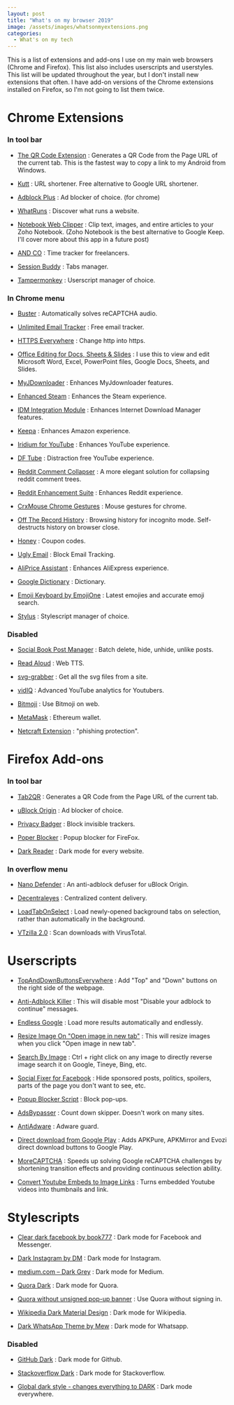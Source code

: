 ```yaml
---
layout: post
title: "What's on my browser 2019"
image: /assets/images/whatsonmyextensions.png
categories:
  - What's on my tech
---
```


This is a list of extensions and add-ons I use on my main web browsers (Chrome and Firefox). This list also includes userscripts and userstyles. This list will be updated throughout the year, but I don't install new extensions that often. I have add-on versions of the Chrome extensions installed on Firefox, so I'm not going to list them twice.

# Chrome Extensions

### In tool bar

* [The QR Code Extension](https://chrome.google.com/webstore/detail/the-qr-code-extension/oijdcdmnjjgnnhgljmhkjlablaejfeeb) : Generates a QR Code from the Page URL of the current tab. This is the fastest way to copy a link to my Android from Windows.

* [Kutt](https://chrome.google.com/webstore/detail/kutt/pklakpjfiegjacoppcodencchehlfnpd) : URL shortener. Free alternative to Google URL shortener.

* [Adblock Plus](https://chrome.google.com/webstore/detail/adblock-plus-free-ad-bloc/cfhdojbkjhnklbpkdaibdccddilifddb) : Ad blocker of choice. (for chrome)

* [WhatRuns](https://chrome.google.com/webstore/detail/whatruns/cmkdbmfndkfgebldhnkbfhlneefdaaip) : Discover what runs a website.

* [Notebook Web Clipper](https://chrome.google.com/webstore/detail/notebook-web-clipper/cneaciknhhaahhdediboeafhdlbdoodg) : Clip text, images, and entire articles to your Zoho Notebook. (Zoho Notebook is the best alternative to Google Keep. I'll cover more about this app in a future post)

* [AND CO](https://chrome.google.com/webstore/detail/and-co/cllajfedflpkeplbcojolihhlmmafmbb) : Time tracker for freelancers.

* [Session Buddy](https://chrome.google.com/webstore/detail/session-buddy/edacconmaakjimmfgnblocblbcdcpbko) : Tabs manager.

* [Tampermonkey](https://chrome.google.com/webstore/detail/tampermonkey/dhdgffkkebhmkfjojejmpbldmpobfkfo) : Userscript manager of choice.


### In Chrome menu

* [Buster](https://chrome.google.com/webstore/detail/buster-captcha-solver-for/mpbjkejclgfgadiemmefgebjfooflfhl) : Automatically solves reCAPTCHA audio.

* [Unlimited Email Tracker](https://chrome.google.com/webstore/detail/unlimited-email-tracker/gojogohjgpelafgaeejgelmplndppifh) : Free email tracker.

* [HTTPS Everywhere](https://chrome.google.com/webstore/detail/gcbommkclmclpchllfjekcdonpmejbdp) : Change http into https.

* [Office Editing for Docs, Sheets & Slides](https://chrome.google.com/webstore/detail/office-editing-for-docs-s/gbkeegbaiigmenfmjfclcdgdpimamgkj) : I use this to view and edit Microsoft Word, Excel, PowerPoint files, Google Docs, Sheets, and Slides.

* [MyJDownloader](https://chrome.google.com/webstore/detail/myjdownloader-browser-ext/fbcohnmimjicjdomonkcbcpbpnhggkip) : Enhances MyJdownloader features.

* [Enhanced Steam](https://chrome.google.com/webstore/detail/okadibdjfemgnhjiembecghcbfknbfhg) : Enhances the Steam experience.

* [IDM Integration Module](https://chrome.google.com/webstore/detail/idm-integration-module/ngpampappnmepgilojfohadhhmbhlaek) : Enhances Internet Download Manager features.

* [Keepa](https://chrome.google.com/webstore/detail/neebplgakaahbhdphmkckjjcegoiijjo) : Enhances Amazon experience.

* [Iridium for YouTube](https://chrome.google.com/webstore/detail/iridium-for-youtube/gbjmgndncjkjfcnpfhgidhbgokofegbl) : Enhances YouTube experience.

* [DF Tube](https://chrome.google.com/webstore/detail/mjdepdfccjgcndkmemponafgioodelna) : Distraction free YouTube experience.

* [Reddit Comment Collapser](https://chrome.google.com/webstore/detail/reddit-comment-collapser/njmimaecgocggclbecipdimilidimlpl) : A more elegant solution for collapsing reddit comment trees.

* [Reddit Enhancement Suite](https://chrome.google.com/webstore/detail/reddit-enhancement-suite/kbmfpngjjgdllneeigpgjifpgocmfgmb) : Enhances Reddit experience.

* [CrxMouse Chrome Gestures](https://chrome.google.com/webstore/detail/crxmouse-chrome-gestures/jlgkpaicikihijadgifklkbpdajbkhjo) : Mouse gestures for chrome.

* [Off The Record History](https://chrome.google.com/webstore/detail/djbaolpiihkcmmfjnjdmomeeheldhhdp) : Browsing history for incognito mode. Self-destructs history on browser close.

* [Honey](https://chrome.google.com/webstore/detail/bmnlcjabgnpnenekpadlanbbkooimhnj) : Coupon codes.

* [Ugly Email](https://chrome.google.com/webstore/detail/ldgiafaliifpknmgofiifianlnbgflgj) : Block Email Tracking.

* [AliPrice Assistant](https://chrome.google.com/webstore/detail/hihlaoogegdjakmdbpbilijdghoggkim) : Enhances AliExpress experience.

* [Google Dictionary](https://chrome.google.com/webstore/detail/google-dictionary-by-goog/mgijmajocgfcbeboacabfgobmjgjcoja) : Dictionary.

* [Emoji Keyboard by EmojiOne](https://chrome.google.com/webstore/detail/emoji-keyboard-by-emojion/ipdjnhgkpapgippgcgkfcbpdpcgifncb) : Latest emojies and accurate emoji search.

* [Stylus](https://chrome.google.com/webstore/detail/stylus/clngdbkpkpeebahjckkjfobafhncgmne) : Stylescript manager of choice.


### Disabled

* [Social Book Post Manager](https://chrome.google.com/webstore/detail/social-book-post-manager/ljfidlkcmdmmibngdfikhffffdmphjae) : Batch delete, hide, unhide, unlike posts.

* [Read Aloud](https://chrome.google.com/webstore/detail/read-aloud-a-text-to-spee/hdhinadidafjejdhmfkjgnolgimiaplp) : Web TTS.

* [svg-grabber](https://chrome.google.com/webstore/detail/svg-grabber-get-all-the-s/ndakggdliegnegeclmfgodmgemdokdmg) : Get all the svg files from a site.

* [vidIQ](https://chrome.google.com/webstore/detail/vidiq-vision-for-youtube/pachckjkecffpdphbpmfolblodfkgbhl) : Advanced YouTube analytics for Youtubers.

* [Bitmoji](https://chrome.google.com/webstore/detail/bitmoji/bfgdeiadkckfbkeigkoncpdieiiefpig) : Use Bitmoji on web.

* [MetaMask](https://chrome.google.com/webstore/detail/metamask/nkbihfbeogaeaoehlefnkodbefgpgknn) : Ethereum wallet.

* [Netcraft Extension](https://chrome.google.com/webstore/detail/netcraft-extension/bmejphbfclcpmpohkggcjeibfilpamia) : "phishing protection".


# Firefox Add-ons

### In tool bar

* [Tab2QR](https://addons.mozilla.org/en-US/firefox/addon/tab2qr/) : Generates a QR Code from the Page URL of the current tab.

* [uBlock Origin](https://addons.mozilla.org/en-US/firefox/addon/ublock-origin/) :  Ad blocker of choice.

* [Privacy Badger](https://addons.mozilla.org/en-US/firefox/addon/privacy-badger17/) : Block invisible trackers.

* [Poper Blocker](https://addons.mozilla.org/en-US/firefox/addon/poper-blocker-pop-up-blocker/) : Popup blocker for FireFox.

* [Dark Reader](https://addons.mozilla.org/en-US/firefox/addon/darkreader/) : Dark mode for every website.


### In overflow menu

* [Nano Defender](https://addons.mozilla.org/en-US/firefox/addon/nano-defender-firefox/) : An anti-adblock defuser for uBlock Origin.

* [Decentraleyes](https://addons.mozilla.org/en-US/firefox/addon/decentraleyes/) : Centralized content delivery.

* [LoadTabOnSelect](https://addons.mozilla.org/en-US/firefox/addon/loadtabonselect/) : Load newly-opened background tabs on selection, rather than automatically in the background.

* [VTzilla 2.0](https://addons.mozilla.org/en-US/firefox/addon/vtzilla/) : Scan downloads with VirusTotal.


# Userscripts

* [TopAndDownButtonsEverywhere](https://openuserjs.org/scripts/MAX30/TopAndDownButtonsEverywhere) : Add "Top" and "Down" buttons on the right side of the webpage.
  
* [Anti-Adblock Killer](https://openuserjs.org/scripts/reek/Anti-Adblock_Killer_Reek) : This will disable most "Disable your adblock to continue" messages.

* [Endless Google](https://openuserjs.org/scripts/tumpio/Endless_Google) : Load more results automatically and endlessly.

* [Resize Image On "Open image in new tab"](https://greasyfork.org/en/scripts/2312-resize-image-on-open-image-in-new-tab) : This will resize images when you click "Open image in new tab".

* [Search By Image](https://greasyfork.org/en/scripts/2998-search-by-image) : Ctrl + right click on any image to directly reverse image search it on Google, Tineye, Bing, etc.

* [Social Fixer for Facebook](https://socialfixer.com/index.html) :  Hide sponsored posts, politics, spoilers, parts of the page you don't want to see, etc.

* [Popup Blocker Script](https://greasyfork.org/en/scripts/37654-popup-blocker-script) : Block pop-ups.

* [AdsBypasser](https://adsbypasser.github.io/) : Count down skipper. Doesn't work on many sites.

* [AntiAdware](https://greasyfork.org/en/scripts/4294-antiadware) : Adware guard.

* [Direct download from Google Play](https://greasyfork.org/en/scripts/33005-direct-download-from-google-play) : Adds APKPure, APKMirror and Evozi direct download buttons to Google Play.

* [MoreCAPTCHA](https://greasyfork.org/en/scripts/31088-morecaptcha) : Speeds up solving Google reCAPTCHA challenges by shortening transition effects and providing continuous selection ability.

* [Convert Youtube Embeds to Image Links](https://openuserjs.org/scripts/elundmark/Convert_Youtube_Embeds_to_Image_Links) :  Turns embedded Youtube videos into thumbnails and link.


# Stylescripts

* [Clear dark facebook by book777](https://userstyles.org/styles/136318/) : Dark mode for Facebook and Messenger.

* [Dark Instagram by DM](https://userstyles.org/styles/152606/) : Dark mode for Instagram.

* [medium.com – Dark Grey](http://userstyles.org/styles/137280) : Dark mode for Medium.

* [Quora Dark](http://userstyles.org/styles/104706) : Dark mode for Quora.

* [Quora without unsigned pop-up banner](http://userstyles.org/styles/163176) : Use Quora without signing in.

* [Wikipedia Dark Material Design](http://userstyles.org/styles/122072) : Dark mode for Wikipedia.

* [Dark WhatsApp Theme by Mew](http://userstyles.org/styles/142096) : Dark mode for Whatsapp.

### Disabled

* [GitHub Dark](http://userstyles.org/styles/37035) : Dark mode for Github.

* [Stackoverflow Dark](http://userstyles.org/styles/35345) : Dark mode for Stackoverflow.

* [Global dark style - changes everything to DARK](http://userstyles.org/styles/31267) : Dark mode everywhere.
